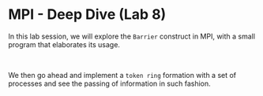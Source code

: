 # MPI - Deep Dive (Lab 8)

In this lab session, we will explore the `Barrier` construct in MPI, with a small program that elaborates its usage.

<br>

We then go ahead and implement a `token ring` formation with a set of processes and see the passing of information in such fashion.
